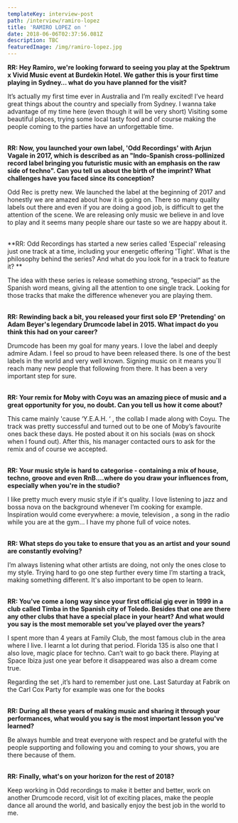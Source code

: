 ```yaml
---
templateKey: interview-post
path: /interview/ramiro-lopez
title: 'RAMIRO LOPEZ on '
date: 2018-06-06T02:37:56.081Z
description: TBC
featuredImage: /img/ramiro-lopez.jpg
---
```

**RR: Hey Ramiro, we're looking forward to seeing you play at the Spektrum x Vivid Music event at Burdekin Hotel. We gather this is your first time playing in Sydney… what do you have planned for the visit?**

It’s actually my first time ever in Australia and I’m really excited! I’ve heard great things about the country and specially from Sydney. I wanna take advantage of my time here (even though it will be very short) Visiting some beautiful places, trying some local tasty food and of course making the people coming to the parties have an unforgettable time.
<br><br>

**RR: Now, you launched your own label, 'Odd Recordings' with Arjun Vagale in 2017, which is described as an "Indo-Spanish cross-pollinized record label bringing you futuristic music with an emphasis on the raw side of techno". Can you tell us about the birth of the imprint? What challenges have you faced since its conception?**

Odd Rec is pretty new. We launched the label at the beginning of 2017 and honestly we are amazed about how it is going on. There so many quality labels out there and even if you are doing a good job, is difficult to get the attention of the scene. We are releasing only music we believe in and love to play and it seems many people share our taste so we are happy about it.
<br><br>

**RR: Odd Recordings has started a new series called 'Especial' releasing just one track at a time, including your energetic offering 'Tight'. What is the philosophy behind the series? And what do you look for in a track to feature it? **

The idea with these series is release something strong, “especial” as the Spanish word means, giving all the attention to one single track. Looking for those tracks that make the difference whenever you are playing them.
<br><br>

**RR: Rewinding back a bit, you released your first solo EP 'Pretending' on Adam Beyer's legendary Drumcode label in 2015. What impact do you think this had on your career?**

Drumcode has been my goal for many years. I love the label and deeply admire Adam. I feel so proud to have been released there. Is one of the best labels in the world and very well known. Signing music on it means you´ll reach many new people that following from there. It has been a very important step for sure.
<br><br>

**RR: Your remix for Moby with Coyu was an amazing piece of music and a great opportunity for you, no doubt. Can you tell us how it come about?**

This came mainly 'cause ‘Y.E.A.H. ‘ , the collab I made along with Coyu. The track was pretty successful and turned out to be one of Moby’s favourite ones back these days. He posted about it on his socials (was on shock when I found out). After this, his manager contacted ours to ask for the remix and of course we accepted.
<br><br>

**RR: Your music style is hard to categorise - containing a mix of house, techno, groove and even RnB….where do you draw your influences from, especially when you're in the studio?**

I like pretty much every music style if it's quality. I love listening to jazz and bossa nova on the background whenever I’m cooking for example. Inspiration would come everywhere: a movie, television , a song in the radio while you are at the gym... I have my phone full of voice notes.
<br><br>

**RR: What steps do you take to ensure that you as an artist and your sound are constantly evolving?**

I’m always listening what other artists are doing, not only the ones close to my style. Trying hard to go one step further every time I’m starting a track, making something different. It's also important  to be open to learn.
<br><br>

**RR: You've come a long way since your first official gig ever in 1999 in a club called Timba in the Spanish city of Toledo. Besides that one are there any other clubs that have a special place in your heart? And what would you say is the most memorable set you’ve played over the years?**

I spent more than 4 years at Family Club, the most famous club in the area where I live. I learnt a lot during that period. Florida 135 is also one that I also love, magic place for techno. Can’t wait to go back there. Playing at Space Ibiza just one year before it disappeared was also a dream come true.

Regarding the set ,it’s hard to remember just one. Last Saturday at Fabrik on the Carl Cox Party for example was one for the books
<br><br>

**RR: During all these years of making music and sharing it through your performances, what would you say is the most important lesson you've learned?**

Be always humble and treat everyone with respect and be grateful with the people supporting and following you and coming to your shows, you are there because of them.
<br><br>

**RR: Finally, what's on your horizon for the rest of 2018?**

Keep working in Odd recordings to make it better and better, work on another Drumcode record, visit lot of exciting places, make the people dance all around the world,  and basically enjoy the best job in the world to me.
<br><br>
